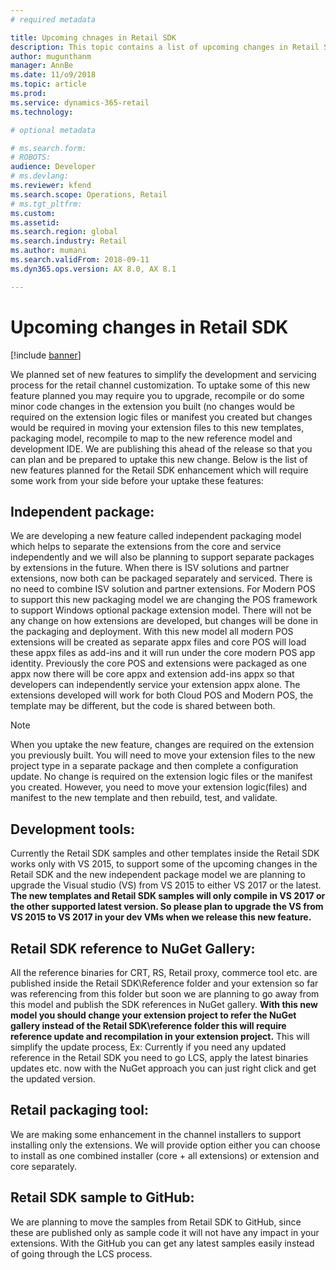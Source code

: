 ```yaml
---
# required metadata

title: Upcoming chnages in Retail SDK
description: This topic contains a list of upcoming changes in Retail SDK.
author: mugunthanm 
manager: AnnBe
ms.date: 11/o9/2018
ms.topic: article
ms.prod: 
ms.service: dynamics-365-retail
ms.technology: 

# optional metadata

# ms.search.form: 
# ROBOTS: 
audience: Developer
# ms.devlang: 
ms.reviewer: kfend
ms.search.scope: Operations, Retail 
# ms.tgt_pltfrm: 
ms.custom: 
ms.assetid: 
ms.search.region: global
ms.search.industry: Retail
ms.author: mumani
ms.search.validFrom: 2018-09-11
ms.dyn365.ops.version: AX 8.0, AX 8.1

---
```

# Upcoming changes in Retail SDK
[!include [banner](../includes/banner.md)]

We planned set of new features to simplify the development and servicing process for the retail channel customization. To uptake some of this new feature planned you may require you to upgrade, recompile or do some minor code changes in the extension you built (no changes would be required on the extension logic files or manifest you created but changes would be required in moving your extension files to this new templates, packaging model, recompile to map to the new reference model and development IDE. We are publishing this ahead of the release so that you can plan and be prepared to uptake this new change. Below is the list of new features planned for the Retail SDK enhancement which will require some work from your side before your uptake these features:

## Independent package:
We are developing a new feature called independent packaging model which helps to separate the extensions from the core and service independently and we will also be planning to support separate packages by extensions in the future. When there is ISV solutions and partner extensions, now both can be packaged separately and serviced.  There is no need to combine ISV solution and partner extensions. 
For Modern POS to support this new packaging model we are changing the POS framework to support Windows optional package extension model. There will not be any change on how extensions are developed, but changes will be done in the packaging and deployment. With this new model all modern POS extensions will be created as separate appx files and core POS will load these appx files as add-ins and it will run under the core modern POS app identity. Previously the core POS and extensions were packaged as one appx now there will be core appx and extension add-ins appx so that developers can independently service your extension appx alone. The extensions developed will work for both Cloud POS and Modern POS, the template may be different, but the code is shared between both.

> [!NOTE] 
> When you uptake the new feature, changes are required on the extension you previously built. You will need to move your extension files to the new project type in a separate package and then complete a configuration update. No change is required on the extension logic files or the manifest you created. However, you need to move your extension logic(files) and manifest to the new template and then rebuild, test, and validate.

## Development tools:
Currently the Retail SDK samples and other templates inside the Retail SDK works only with VS 2015, to support some of the upcoming changes in the Retail SDK and the new independent package model we are planning to upgrade the Visual studio (VS) from VS 2015 to either VS 2017 or the latest. **The new templates and Retail SDK samples will only compile in VS 2017 or the other supported latest version. So please plan to upgrade the VS from VS 2015 to VS 2017 in your dev VMs when we release this new feature.**

## Retail SDK reference to NuGet Gallery:
All the reference binaries for CRT, RS, Retail proxy, commerce tool etc. are published inside the Retail SDK\Reference folder and your extension so far was referencing from this folder but soon we are planning to go away from this model and publish the SDK references in NuGet gallery. **With this new model you should change your extension project to refer the NuGet gallery instead of the Retail SDK\reference folder this will require reference update and recompilation in your extension project.**
This will simplify the update process, Ex: Currently if you need any updated reference in the Retail SDK you need to go LCS, apply the latest binaries updates etc. now with the NuGet approach you can just right click and get the updated version.

## Retail packaging tool:
We are making some enhancement in the channel installers to support installing only the extensions. We will provide option either you can choose to install as one combined installer (core + all extensions) or extension and core separately.

## Retail SDK sample to GitHub:
We are planning to move the samples from Retail SDK to GitHub, since these are published only as sample code it will not have any impact in your extensions. With the GitHub you can get any latest samples easily instead of going through the LCS process.
